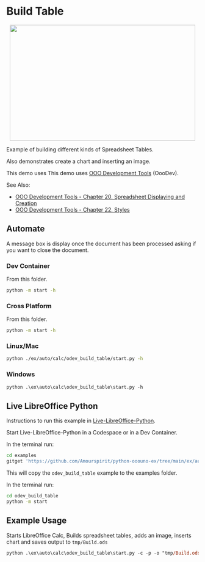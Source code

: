 # Build Table

<p align="center">
<img src="https://user-images.githubusercontent.com/4193389/202744462-382749d4-1dec-467d-b8c3-88b4dbc3e85f.png" width="486" height="304">
</p>

Example of building different kinds of Spreadsheet Tables.

Also demonstrates create a chart and inserting an image.

This demo uses This demo uses [OOO Development Tools] (OooDev).

See Also:

- [OOO Development Tools - Chapter 20. Spreadsheet Displaying and Creation](https://python-ooo-dev-tools.readthedocs.io/en/latest/odev/part4/chapter20.html)
- [OOO Development Tools - Chapter 22. Styles](https://python-ooo-dev-tools.readthedocs.io/en/latest/odev/part4/chapter22.html)

## Automate

A message box is display once the document has been processed asking if you want to close the document.

### Dev Container

From this folder.

```sh
python -m start -h
```

### Cross Platform

From this folder.

```sh
python -m start -h
```

### Linux/Mac

```sh
python ./ex/auto/calc/odev_build_table/start.py -h
```

### Windows

```ps
python .\ex\auto\calc\odev_build_table\start.py -h
```

## Live LibreOffice Python

Instructions to run this example in [Live-LibreOffice-Python](https://github.com/Amourspirit/live-libreoffice-python).

Start Live-LibreOffice-Python in a Codespace or in a Dev Container.

In the terminal run:

```bash
cd examples
gitget 'https://github.com/Amourspirit/python-ooouno-ex/tree/main/ex/auto/calc/odev_build_table'
```

This will copy the `odev_build_table` example to the examples folder.

In the terminal run:

```bash
cd odev_build_table
python -m start
```

## Example Usage

Starts LibreOffice Calc, Builds spreadsheet tables, adds an image, inserts chart and saves output to `tmp/Build.ods`

```ps
python .\ex\auto\calc\odev_build_table\start.py -c -p -o "tmp/Build.ods"
```

[OOO Development Tools]: https://python-ooo-dev-tools.readthedocs.io/en/latest/
